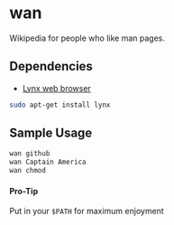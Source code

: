 wan
===

Wikipedia for people who like man pages.



## Dependencies

+ <a href="https://github.com/gooselinux/lynx">Lynx web browser</a>

```bash
sudo apt-get install lynx
```

## Sample Usage
```bash
wan github
wan Captain America
wan chmod
```

#### Pro-Tip
Put in your `$PATH` for maximum enjoyment

